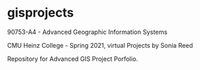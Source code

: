 # gisprojects

90753-A4 - Advanced Geographic Information Systems

CMU Heinz College - Spring 2021, virtual
Projects by Sonia Reed

Repository for Advanced GIS Project Porfolio.
